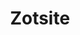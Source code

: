 ---
title: Zotsite
icon: fas fa-book
order: 6
redirect_to: https://booodaness.github.io/zotero-references/
---